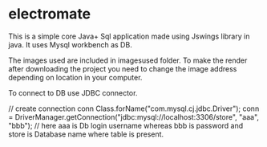 # electromate

This is a simple core Java+ Sql application made using Jswings library in java.
It uses Mysql workbench as DB.

The images used are included in imagesused folder. To make the render after downloading the project you need to change the image address depending on location in your computer.

To connect to DB use JDBC connector.

// create connection conn
Class.forName("com.mysql.cj.jdbc.Driver");
conn = DriverManager.getConnection("jdbc:mysql://localhost:3306/store", "aaa", "bbb");
// here aaa is Db login username whereas bbb is password and store is Database name where table is present.
